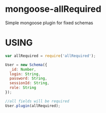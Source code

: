 mongoose-allRequired
====================

Simple mongoose plugin for fixed schemas


USING
=====
```javascript
var allRequired = require('allRequired');

User = new Schema({
  _id: Number,
  login: String,
  password: String,
  sessionId: String,
  role: String
});

//all fields will be required
User.plugin(allRequired);
```

